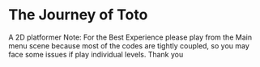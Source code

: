# The Journey of Toto
A 2D platformer
Note: For the Best Experience please play from the Main menu scene because most of 
          the codes are tightly coupled, so you may face some issues if play individual 
          levels. Thank you

